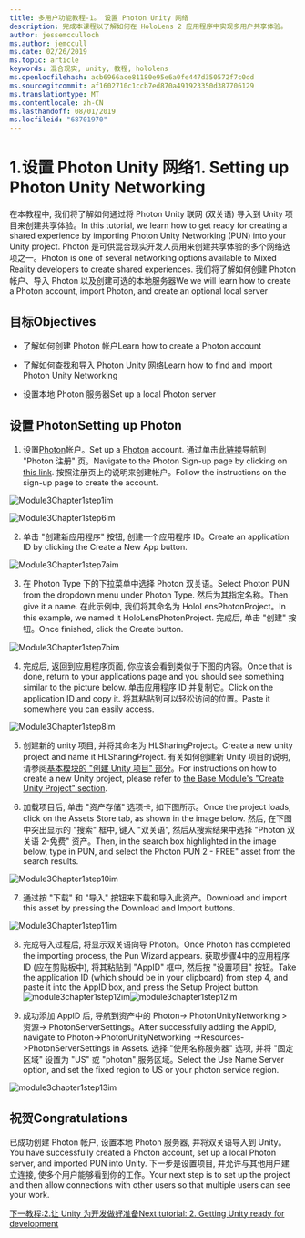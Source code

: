 ```yaml
---
title: 多用户功能教程-1。 设置 Photon Unity 网络
description: 完成本课程以了解如何在 HoloLens 2 应用程序中实现多用户共享体验。
author: jessemcculloch
ms.author: jemccull
ms.date: 02/26/2019
ms.topic: article
keywords: 混合现实, unity, 教程, hololens
ms.openlocfilehash: acb6966ace81180e95e6a0fe447d350572f7c0dd
ms.sourcegitcommit: af1602710c1ccb7ed870a491923350d387706129
ms.translationtype: MT
ms.contentlocale: zh-CN
ms.lasthandoff: 08/01/2019
ms.locfileid: "68701970"
---
```

#  <a name="1-setting-up-photon-unity-networking"></a><span data-ttu-id="a9880-105">1.设置 Photon Unity 网络</span><span class="sxs-lookup"><span data-stu-id="a9880-105">1. Setting up Photon Unity Networking</span></span>

<span data-ttu-id="a9880-106">在本教程中, 我们将了解如何通过将 Photon Unity 联网 (双关语) 导入到 Unity 项目来创建共享体验。</span><span class="sxs-lookup"><span data-stu-id="a9880-106">In this tutorial, we learn how to get ready for creating a shared experience by importing Photon Unity Networking (PUN) into your Unity project.</span></span> <span data-ttu-id="a9880-107">Photon 是可供混合现实开发人员用来创建共享体验的多个网络选项之一。</span><span class="sxs-lookup"><span data-stu-id="a9880-107">Photon is one of several networking options available to Mixed Reality developers to create shared experiences.</span></span> <span data-ttu-id="a9880-108">我们将了解如何创建 Photon 帐户、导入 Photon 以及创建可选的本地服务器</span><span class="sxs-lookup"><span data-stu-id="a9880-108">We we will learn how to create a Photon account, import Photon, and create an optional local server</span></span>

## <a name="objectives"></a><span data-ttu-id="a9880-109">目标</span><span class="sxs-lookup"><span data-stu-id="a9880-109">Objectives</span></span>

* <span data-ttu-id="a9880-110">了解如何创建 Photon 帐户</span><span class="sxs-lookup"><span data-stu-id="a9880-110">Learn how to create a Photon account</span></span>

* <span data-ttu-id="a9880-111">了解如何查找和导入 Photon Unity 网络</span><span class="sxs-lookup"><span data-stu-id="a9880-111">Learn how to find and import Photon Unity Networking</span></span>

* <span data-ttu-id="a9880-112">设置本地 Photon 服务器</span><span class="sxs-lookup"><span data-stu-id="a9880-112">Set up a local Photon server</span></span>

  

## <a name="setting-up-photon"></a><span data-ttu-id="a9880-113">设置 Photon</span><span class="sxs-lookup"><span data-stu-id="a9880-113">Setting up Photon</span></span>

1. <span data-ttu-id="a9880-114">设置[Photon](https://dashboard.photonengine.com/en-US/Account/SignUp)帐户。</span><span class="sxs-lookup"><span data-stu-id="a9880-114">Set up a [Photon](https://dashboard.photonengine.com/en-US/Account/SignUp) account.</span></span> <span data-ttu-id="a9880-115">通过单击[此链接](https://dashboard.photonengine.com/en-US/Account/SignUp)导航到 "Photon 注册" 页。</span><span class="sxs-lookup"><span data-stu-id="a9880-115">Navigate to the Photon Sign-up page by clicking on [this link](https://dashboard.photonengine.com/en-US/Account/SignUp).</span></span> <span data-ttu-id="a9880-116">按照注册页上的说明来创建帐户。</span><span class="sxs-lookup"><span data-stu-id="a9880-116">Follow the instructions on the sign-up page to create the account.</span></span> 
   

![Module3Chapter1step1im](images/module3chapter1step1im.PNG)

![Module3Chapter1step6im](images/module3chapter1step6im.PNG)

2. <span data-ttu-id="a9880-119">单击 "创建新应用程序" 按钮, 创建一个应用程序 ID。</span><span class="sxs-lookup"><span data-stu-id="a9880-119">Create an application ID by clicking the Create a New App button.</span></span>

![Module3Chapter1step7aim](images/module3chapter1step7aim.PNG)

3. <span data-ttu-id="a9880-121">在 Photon Type 下的下拉菜单中选择 Photon 双关语。</span><span class="sxs-lookup"><span data-stu-id="a9880-121">Select Photon PUN from the dropdown menu under Photon Type.</span></span> <span data-ttu-id="a9880-122">然后为其指定名称。</span><span class="sxs-lookup"><span data-stu-id="a9880-122">Then give it a name.</span></span> <span data-ttu-id="a9880-123">在此示例中, 我们将其命名为 HoloLensPhotonProject。</span><span class="sxs-lookup"><span data-stu-id="a9880-123">In this example, we named it HoloLensPhotonProject.</span></span> <span data-ttu-id="a9880-124">完成后, 单击 "创建" 按钮。</span><span class="sxs-lookup"><span data-stu-id="a9880-124">Once finished, click the Create button.</span></span>

![Module3Chapter1step7bim](images/module3chapter1step7bim.PNG)

4. <span data-ttu-id="a9880-126">完成后, 返回到应用程序页面, 你应该会看到类似于下图的内容。</span><span class="sxs-lookup"><span data-stu-id="a9880-126">Once that is done, return to your applications page and you should see something similar to the picture below.</span></span> <span data-ttu-id="a9880-127">单击应用程序 ID 并复制它。</span><span class="sxs-lookup"><span data-stu-id="a9880-127">Click on the application ID and copy it.</span></span> <span data-ttu-id="a9880-128">将其粘贴到可以轻松访问的位置。</span><span class="sxs-lookup"><span data-stu-id="a9880-128">Paste it somewhere you can easily access.</span></span>  

![Module3Chapter1step8im](images/module3chapter1step8im.PNG)

5. <span data-ttu-id="a9880-130">创建新的 unity 项目, 并将其命名为 HLSharingProject。</span><span class="sxs-lookup"><span data-stu-id="a9880-130">Create a new unity project and name it HLSharingProject.</span></span> <span data-ttu-id="a9880-131">有关如何创建新 Unity 项目的说明, 请参阅[基本模块的 "创建 Unity 项目" 部分](https://docs.microsoft.com/en-us/windows/mixed-reality/mrlearning-base-ch1#create-new-unity-project)。</span><span class="sxs-lookup"><span data-stu-id="a9880-131">For instructions on how to create a new Unity project, please refer to [the Base Module's "Create Unity Project" section](https://docs.microsoft.com/en-us/windows/mixed-reality/mrlearning-base-ch1#create-new-unity-project).</span></span> 

6. <span data-ttu-id="a9880-132">加载项目后, 单击 "资产存储" 选项卡, 如下图所示。</span><span class="sxs-lookup"><span data-stu-id="a9880-132">Once the project loads, click on the Assets Store tab, as shown in the image below.</span></span> <span data-ttu-id="a9880-133">然后, 在下图中突出显示的 "搜索" 框中, 键入 "双关语", 然后从搜索结果中选择 "Photon 双关语 2-免费" 资产。</span><span class="sxs-lookup"><span data-stu-id="a9880-133">Then, in the search box highlighted in the image below, type in PUN, and select the Photon PUN 2 - FREE" asset from the search results.</span></span> 

![Module3Chapter1step10im](images/module3chapter1step10im.PNG)

7. <span data-ttu-id="a9880-135">通过按 "下载" 和 "导入" 按钮来下载和导入此资产。</span><span class="sxs-lookup"><span data-stu-id="a9880-135">Download and import this asset by pressing the Download and Import buttons.</span></span>

![Module3Chapter1step11im](images/module3chapter1step11im.PNG)

8. <span data-ttu-id="a9880-137">完成导入过程后, 将显示双关语向导 Photon。</span><span class="sxs-lookup"><span data-stu-id="a9880-137">Once Photon has completed the importing process, the Pun Wizard appears.</span></span> <span data-ttu-id="a9880-138">获取步骤4中的应用程序 ID (应在剪贴板中), 将其粘贴到 "AppID" 框中, 然后按 "设置项目" 按钮。</span><span class="sxs-lookup"><span data-stu-id="a9880-138">Take the application ID (which should be in your clipboard) from step 4, and paste it into the AppID box, and press the Setup Project button.</span></span> 
<span data-ttu-id="a9880-139">![module3chapter1step12im](images/module3chapter1step12im.PNG)</span><span class="sxs-lookup"><span data-stu-id="a9880-139">![module3chapter1step12im](images/module3chapter1step12im.PNG)</span></span>

9. <span data-ttu-id="a9880-140">成功添加 AppID 后, 导航到资产中的 Photon-> PhotonUnityNetworking > 资源-> PhotonServerSettings。</span><span class="sxs-lookup"><span data-stu-id="a9880-140">After successfully adding the AppID, navigate to Photon->PhotonUnityNetworking ->Resources->PhotonServerSettings in Assets.</span></span> <span data-ttu-id="a9880-141">选择 "使用名称服务器" 选项, 并将 "固定区域" 设置为 "US" 或 "photon" 服务区域。</span><span class="sxs-lookup"><span data-stu-id="a9880-141">Select the Use Name Server option, and set the fixed region to US or your photon service region.</span></span>

![module3chapter1step13im](images/module3chapter1step13im.PNG)

## <a name="congratulations"></a><span data-ttu-id="a9880-143">祝贺</span><span class="sxs-lookup"><span data-stu-id="a9880-143">Congratulations</span></span>

<span data-ttu-id="a9880-144">已成功创建 Photon 帐户, 设置本地 Photon 服务器, 并将双关语导入到 Unity。</span><span class="sxs-lookup"><span data-stu-id="a9880-144">You have successfully created a Photon account, set up a local Photon server, and imported PUN into Unity.</span></span> <span data-ttu-id="a9880-145">下一步是设置项目, 并允许与其他用户建立连接, 使多个用户能够看到你的工作。</span><span class="sxs-lookup"><span data-stu-id="a9880-145">Your next step is to set up the project and then allow connections with other users so that multiple users can see your work.</span></span> 

<span data-ttu-id="a9880-146">[下一教程:2.让 Unity 为开发做好准备](mrlearning-sharing(photon)-ch2.md)</span><span class="sxs-lookup"><span data-stu-id="a9880-146">[Next tutorial: 2. Getting Unity ready for development](mrlearning-sharing(photon)-ch2.md)</span></span>

